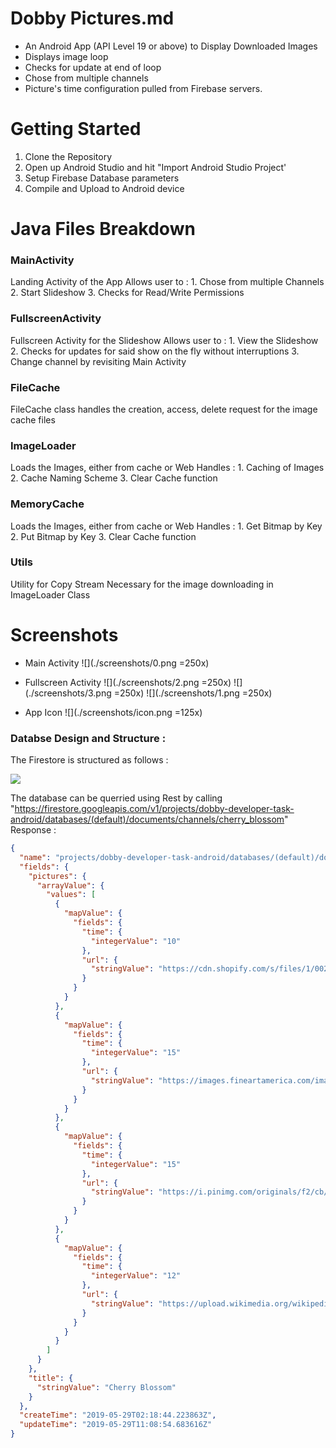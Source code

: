 # Dobby Pictures.md
- An Android App (API Level 19 or above) to Display Downloaded Images
- Displays image loop
- Checks for update at end of loop
- Chose from multiple channels
- Picture's time configuration pulled from Firebase servers.

# Getting Started
1. Clone the Repository
2. Open up Android Studio and hit "Import Android Studio Project'
3. Setup Firebase Database parameters
4. Compile and Upload to Android device


# Java Files Breakdown
### MainActivity
Landing Activity of the App
  Allows user to :
       1. Chose from multiple Channels
       2. Start Slideshow
       3. Checks for Read/Write Permissions
### FullscreenActivity
Fullscreen Activity for the Slideshow
 Allows user to :
       1. View the Slideshow
       2. Checks for updates for said show on the fly without interruptions
       3. Change channel by revisiting Main Activity

### FileCache
FileCache class handles the creation, access, delete request for the image cache files

### ImageLoader
Loads the Images, either from cache or Web
 Handles :
       1. Caching of Images
       2. Cache Naming Scheme
       3. Clear Cache function

### MemoryCache
Loads the Images, either from cache or Web
  Handles :
       1. Get Bitmap by Key
       2. Put Bitmap by Key
       3. Clear Cache function
### Utils
Utility for Copy Stream
 Necessary for the image downloading in ImageLoader Class
# Screenshots
- Main Activity
![](./screenshots/0.png =250x)

- Fullscreen Activity
![](./screenshots/2.png =250x)
![](./screenshots/3.png =250x)
![](./screenshots/1.png =250x)


- App Icon
![](./screenshots/icon.png =125x)


### Databse Design and Structure :
The Firestore is structured as follows : 

![](https://ucb0564f6dcc1af9b354966c5694.previews.dropboxusercontent.com/p/thumb/AAdorveg-v6LE_jIWOHh7wNkhFLYbT3W-4wM0U2aLvn_DWW9NaCtRUe6SxnFdo-vhrHlas1m7VDfSDJ6olSdOvaA4-faOrm3Xc8gtWLfZo268RLE90E-J2OkuME0AzpFu8BwHWUnz8N6iv2HvdT7WWz3JigsDlBkOtFz-W9rNMEr6OKWNxR-uJRD-kKryqORYnSdQH3AgfC9k1kr6TrP0Qabg04J9gzW5RbOAokZmhJt7qMTuuUn9db8stSqWGxptaDc9D4-ARLEXK15VEAl6EIJqeWqQzEKK_NeXzccY-wn2BtsSmNOR9FiCvPA8mUI52WSt__VakfyMwURvL_h6iN9kyH3gYzvtMq5Pj__1qQwpSopyk5TWHcgkcRoZey25Tm4h5e9QvmDDK33ZHkVmME6TzCv15EZpw2mz3mEjxDpvhsmN9NJ-U807x_8OV7Q2361xheSB1KDX56rV0QmlDGh4gBe1JtNK_umj8A0fUoEag/p.png?fv_content=true&size_mode=5)

The database can be querried using Rest by calling "https://firestore.googleapis.com/v1/projects/dobby-developer-task-android/databases/(default)/documents/channels/cherry_blossom"
Response : 

```json
{
  "name": "projects/dobby-developer-task-android/databases/(default)/documents/channels/cherry_blossom",
  "fields": {
    "pictures": {
      "arrayValue": {
        "values": [
          {
            "mapValue": {
              "fields": {
                "time": {
                  "integerValue": "10"
                },
                "url": {
                  "stringValue": "https://cdn.shopify.com/s/files/1/0022/0774/4115/products/shirofugen2_1024x1024@2x.jpg?v=1547238249"
                }
              }
            }
          },
          {
            "mapValue": {
              "fields": {
                "time": {
                  "integerValue": "15"
                },
                "url": {
                  "stringValue": "https://images.fineartamerica.com/images/artworkimages/mediumlarge/1/cherry-blossom-tree-kristine-mueller-griffith.jpg"
                }
              }
            }
          },
          {
            "mapValue": {
              "fields": {
                "time": {
                  "integerValue": "15"
                },
                "url": {
                  "stringValue": "https://i.pinimg.com/originals/f2/cb/22/f2cb22a0a8fa04a51a28d6802c19db8a.jpg"
                }
              }
            }
          },
          {
            "mapValue": {
              "fields": {
                "time": {
                  "integerValue": "12"
                },
                "url": {
                  "stringValue": "https://upload.wikimedia.org/wikipedia/commons/8/87/Cerisiers_en_fleurs_au_parc_de_Sceaux.JPG"
                }
              }
            }
          }
        ]
      }
    },
    "title": {
      "stringValue": "Cherry Blossom"
    }
  },
  "createTime": "2019-05-29T02:18:44.223863Z",
  "updateTime": "2019-05-29T11:08:54.683616Z"
}
```